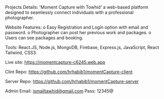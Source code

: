 Projects Details: 'Moment Capture with Towhid' a web-based platform designed to seamlessly connect individuals with a professional photographer.

Website Features: 
o	Easy Registration and Login option with email and password.
o	Photographer can post her previous work and packages.
o	Users can see packages and booking.

Tools: React.JS, Node.js, MongoDB, Firebase, Express.js, JavaScript, React Tailwind, CSS3.

Live site: https://momentcapture-c6245.web.app

Clint Repo: https://github.com/hrhabib1/momentCapture-client

Server Repo: https://github.com/hrhabib1/momentCapture-server

Admin Email: ismailtawhid@gmail.com Pass: 12345@

